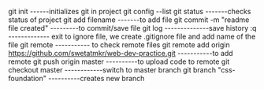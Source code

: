 git init ------initializes git in project
git config --list
git status -------checks status of project
git add filename -------to add file
git commit -m "readme file created" ---------to commit/save file
git log --------------save history
:q ------------- exit 
to ignore file, we create .gitignore file and add name of the file 
git remote ----------- to check remote files
git remote add origin https://github.com/swetatmkr/web-dev-practice.git -----------to add remote
git push origin master ----------to upload code to remote
git checkout master ------------switch to master branch
git branch "css-foundation" ----------creates new branch